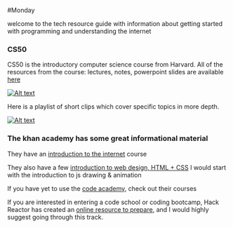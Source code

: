 #Monday

welcome to the tech resource guide with information about getting started with programming and understanding the internet

### CS50
CS50 is the introductory computer science course from Harvard. All of the resources from the course: lectures, notes, powerpoint slides
are available [here](https://cs50.harvard.edu/)


[![Alt text](https://img.youtube.com/vi/o4SGkB_8fFs/0.jpg)](https://www.youtube.com/watch?v=o4SGkB_8fFs)

Here is a playlist of short clips which cover specific topics in more depth.


[![Alt text](https://img.youtube.com/vi/HFLczUUHWNw/0.jpg)](https://www.youtube.com/watch?v=HFLczUUHWNw)

### The khan academy has some great informational material
They have an [introduction to the internet](https://www.khanacademy.org/computing/computer-science/internet-intro) course


They also have a few [introduction to web design, HTML + CSS](https://www.khanacademy.org/computing/computer-programming)
I would start with the introduction to js drawing & animation 

If you have yet to use the [code academy](https://www.codecademy.com/learn/all), check out their courses

If you are interested in entering a code school or coding bootcamp, Hack Reactor has created an [online resource to prepare](http://www.hackreactor.com/prep-programs/), and I would
highly suggest going through this track.
